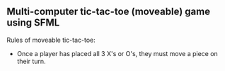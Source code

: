 <h2>Multi-computer tic-tac-toe (moveable) game using SFML</h2>

Rules of moveable tic-tac-toe:
<ul>
  <li>Once a player has placed all 3 X's or O's, they must move a piece on their turn.</li>
</ul> 
